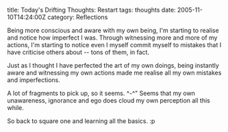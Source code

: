 title: Today's Drifting Thoughts: Restart
tags: thoughts
date: 2005-11-10T14:24:00Z
category: Reflections

Being more conscious and aware with my own being, I'm starting to realise and notice how imperfect I was. Through witnessing more and more of my actions, I'm starting to notice even I myself commit myself to mistakes that I have criticise others about -- tons of them, in fact.

Just as I thought I have perfected the art of my own doings, being instantly aware and witnessing my own actions made me realise all my own mistakes and imperfections.

A lot of fragments to pick up, so it seems. ^-^" Seems that my own unawareness, ignorance and ego does cloud my own perception all this while.

So back to square one and learning all the basics. :p
